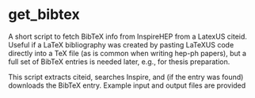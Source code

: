 # get_bibtex
A short script to fetch BibTeX info from InspireHEP from a LatexUS citeid. 
Useful if a LaTeX bibliography was created by pasting LaTeXUS code directly into a TeX file (as is common when 
writing hep-ph papers), but a full set of BibTeX entries is needed later, e.g., for thesis preparation.

This script extracts citeid, searches Inspire, and (if the entry was found) downloads the BibTeX entry. 
Example input and output files are provided
